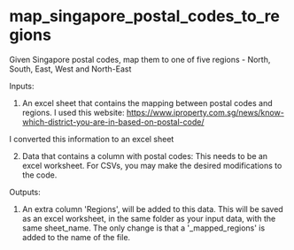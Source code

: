 # map_singapore_postal_codes_to_regions
Given Singapore postal codes, map them to one of five regions - North, South, East, West and North-East

Inputs:
1) An excel sheet that contains the mapping between postal codes and regions. I used this website:
https://www.iproperty.com.sg/news/know-which-district-you-are-in-based-on-postal-code/

I converted this information to an excel sheet

2) Data that contains a column with postal codes: This needs to be an excel worksheet. For CSVs, you may make the desired modifications to the code.

Outputs:
1) An extra column 'Regions', will be added to this data. This will be saved as an excel worksheet, in the same folder as your input data, with the same sheet_name. The only change is that a '_mapped_regions' is added to the name of the file.
